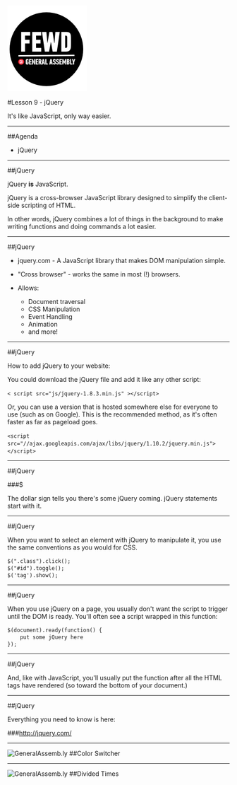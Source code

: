 ![GeneralAssemb.ly](../../img/icons/FEWD_Logo.png)

#Lesson 9 - jQuery 

It's like JavaScript, only way easier.

---


##Agenda

*	jQuery

---

##jQuery


jQuery __is__ JavaScript.

jQuery is a cross-browser JavaScript library designed to simplify the client-side scripting of HTML.

In other words, jQuery combines a lot of things in the background to make writing functions and doing commands a lot easier.

---

##jQuery

*	jquery.com - A JavaScript library that makes DOM manipulation simple.

*	"Cross browser" - works the same in most (!) browsers. 

*	Allows:
	*	Document traversal
	*	CSS Manipulation
	*	Event Handling
	*	Animation
	*	and more!

---


##jQuery

How to add jQuery to your website:

You could download the jQuery file and add it like any other script:

```< script src="js/jquery-1.8.3.min.js" ></script> ```

Or, you can use a version that is hosted somewhere else for everyone to use (such as on Google). This is the recommended method, as it's often faster as far as pageload goes.


```<script src="//ajax.googleapis.com/ajax/libs/jquery/1.10.2/jquery.min.js"></script>``` 

---

##jQuery

###$

The dollar sign tells you there's some jQuery coming. jQuery statements start with it.

---

##jQuery

When you want to select an element with jQuery to manipulate it, you use the same conventions as you would for CSS.

```
$(".class").click();
$("#id").toggle();
$('tag').show();
```
---


##jQuery

When you use jQuery on a page, you usually don't want the script to trigger until the DOM is ready. You'll often see a script wrapped in this function:

```
$(document).ready(function() {
    put some jQuery here
});
```

---

##jQuery

And, like with JavaScript, you'll usually put the function after all the HTML tags have rendered (so toward the bottom of your document.)

---


##jQuery

Everything you need to know is here: 

###http://jquery.com/

---

![GeneralAssemb.ly](../../img/icons/code_along.png)
##Color Switcher

---


![GeneralAssemb.ly](../../img/icons/exercise_icon_md.png)
##Divided Times